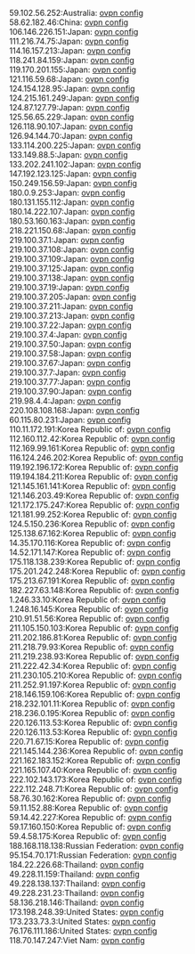 59.102.56.252:Australia: [ovpn config](vpn/59_102_56_252.ovpn)  
58.62.182.46:China: [ovpn config](vpn/58_62_182_46.ovpn)  
106.146.226.151:Japan: [ovpn config](vpn/106_146_226_151.ovpn)  
111.216.74.75:Japan: [ovpn config](vpn/111_216_74_75.ovpn)  
114.16.157.213:Japan: [ovpn config](vpn/114_16_157_213.ovpn)  
118.241.84.159:Japan: [ovpn config](vpn/118_241_84_159.ovpn)  
119.170.201.155:Japan: [ovpn config](vpn/119_170_201_155.ovpn)  
121.116.59.68:Japan: [ovpn config](vpn/121_116_59_68.ovpn)  
124.154.128.95:Japan: [ovpn config](vpn/124_154_128_95.ovpn)  
124.215.161.249:Japan: [ovpn config](vpn/124_215_161_249.ovpn)  
124.87.127.79:Japan: [ovpn config](vpn/124_87_127_79.ovpn)  
125.56.65.229:Japan: [ovpn config](vpn/125_56_65_229.ovpn)  
126.118.90.107:Japan: [ovpn config](vpn/126_118_90_107.ovpn)  
126.94.144.70:Japan: [ovpn config](vpn/126_94_144_70.ovpn)  
133.114.200.225:Japan: [ovpn config](vpn/133_114_200_225.ovpn)  
133.149.88.5:Japan: [ovpn config](vpn/133_149_88_5.ovpn)  
133.202.241.102:Japan: [ovpn config](vpn/133_202_241_102.ovpn)  
147.192.123.125:Japan: [ovpn config](vpn/147_192_123_125.ovpn)  
150.249.156.59:Japan: [ovpn config](vpn/150_249_156_59.ovpn)  
180.0.9.253:Japan: [ovpn config](vpn/180_0_9_253.ovpn)  
180.131.155.112:Japan: [ovpn config](vpn/180_131_155_112.ovpn)  
180.14.222.107:Japan: [ovpn config](vpn/180_14_222_107.ovpn)  
180.53.160.163:Japan: [ovpn config](vpn/180_53_160_163.ovpn)  
218.221.150.68:Japan: [ovpn config](vpn/218_221_150_68.ovpn)  
219.100.37.1:Japan: [ovpn config](vpn/219_100_37_1.ovpn)  
219.100.37.108:Japan: [ovpn config](vpn/219_100_37_108.ovpn)  
219.100.37.109:Japan: [ovpn config](vpn/219_100_37_109.ovpn)  
219.100.37.125:Japan: [ovpn config](vpn/219_100_37_125.ovpn)  
219.100.37.138:Japan: [ovpn config](vpn/219_100_37_138.ovpn)  
219.100.37.19:Japan: [ovpn config](vpn/219_100_37_19.ovpn)  
219.100.37.205:Japan: [ovpn config](vpn/219_100_37_205.ovpn)  
219.100.37.211:Japan: [ovpn config](vpn/219_100_37_211.ovpn)  
219.100.37.213:Japan: [ovpn config](vpn/219_100_37_213.ovpn)  
219.100.37.22:Japan: [ovpn config](vpn/219_100_37_22.ovpn)  
219.100.37.4:Japan: [ovpn config](vpn/219_100_37_4.ovpn)  
219.100.37.50:Japan: [ovpn config](vpn/219_100_37_50.ovpn)  
219.100.37.58:Japan: [ovpn config](vpn/219_100_37_58.ovpn)  
219.100.37.67:Japan: [ovpn config](vpn/219_100_37_67.ovpn)  
219.100.37.7:Japan: [ovpn config](vpn/219_100_37_7.ovpn)  
219.100.37.77:Japan: [ovpn config](vpn/219_100_37_77.ovpn)  
219.100.37.90:Japan: [ovpn config](vpn/219_100_37_90.ovpn)  
219.98.4.4:Japan: [ovpn config](vpn/219_98_4_4.ovpn)  
220.108.108.168:Japan: [ovpn config](vpn/220_108_108_168.ovpn)  
60.115.80.231:Japan: [ovpn config](vpn/60_115_80_231.ovpn)  
110.11.172.191:Korea Republic of: [ovpn config](vpn/110_11_172_191.ovpn)  
112.160.112.42:Korea Republic of: [ovpn config](vpn/112_160_112_42.ovpn)  
112.169.99.161:Korea Republic of: [ovpn config](vpn/112_169_99_161.ovpn)  
116.124.246.202:Korea Republic of: [ovpn config](vpn/116_124_246_202.ovpn)  
119.192.196.172:Korea Republic of: [ovpn config](vpn/119_192_196_172.ovpn)  
119.194.184.211:Korea Republic of: [ovpn config](vpn/119_194_184_211.ovpn)  
121.145.161.141:Korea Republic of: [ovpn config](vpn/121_145_161_141.ovpn)  
121.146.203.49:Korea Republic of: [ovpn config](vpn/121_146_203_49.ovpn)  
121.172.175.247:Korea Republic of: [ovpn config](vpn/121_172_175_247.ovpn)  
121.181.99.252:Korea Republic of: [ovpn config](vpn/121_181_99_252.ovpn)  
124.5.150.236:Korea Republic of: [ovpn config](vpn/124_5_150_236.ovpn)  
125.138.67.162:Korea Republic of: [ovpn config](vpn/125_138_67_162.ovpn)  
14.35.170.116:Korea Republic of: [ovpn config](vpn/14_35_170_116.ovpn)  
14.52.171.147:Korea Republic of: [ovpn config](vpn/14_52_171_147.ovpn)  
175.118.138.239:Korea Republic of: [ovpn config](vpn/175_118_138_239.ovpn)  
175.201.242.248:Korea Republic of: [ovpn config](vpn/175_201_242_248.ovpn)  
175.213.67.191:Korea Republic of: [ovpn config](vpn/175_213_67_191.ovpn)  
182.227.63.148:Korea Republic of: [ovpn config](vpn/182_227_63_148.ovpn)  
1.246.33.10:Korea Republic of: [ovpn config](vpn/1_246_33_10.ovpn)  
1.248.16.145:Korea Republic of: [ovpn config](vpn/1_248_16_145.ovpn)  
210.91.51.56:Korea Republic of: [ovpn config](vpn/210_91_51_56.ovpn)  
211.105.150.103:Korea Republic of: [ovpn config](vpn/211_105_150_103.ovpn)  
211.202.186.81:Korea Republic of: [ovpn config](vpn/211_202_186_81.ovpn)  
211.218.79.93:Korea Republic of: [ovpn config](vpn/211_218_79_93.ovpn)  
211.219.238.93:Korea Republic of: [ovpn config](vpn/211_219_238_93.ovpn)  
211.222.42.34:Korea Republic of: [ovpn config](vpn/211_222_42_34.ovpn)  
211.230.105.210:Korea Republic of: [ovpn config](vpn/211_230_105_210.ovpn)  
211.252.91.197:Korea Republic of: [ovpn config](vpn/211_252_91_197.ovpn)  
218.146.159.106:Korea Republic of: [ovpn config](vpn/218_146_159_106.ovpn)  
218.232.101.11:Korea Republic of: [ovpn config](vpn/218_232_101_11.ovpn)  
218.236.0.195:Korea Republic of: [ovpn config](vpn/218_236_0_195.ovpn)  
220.126.113.53:Korea Republic of: [ovpn config](vpn/220_126_113_53.ovpn)  
220.126.113.53:Korea Republic of: [ovpn config](vpn/220_126_113_53.ovpn)  
220.71.67.15:Korea Republic of: [ovpn config](vpn/220_71_67_15.ovpn)  
221.145.144.236:Korea Republic of: [ovpn config](vpn/221_145_144_236.ovpn)  
221.162.183.152:Korea Republic of: [ovpn config](vpn/221_162_183_152.ovpn)  
221.165.107.40:Korea Republic of: [ovpn config](vpn/221_165_107_40.ovpn)  
222.102.143.173:Korea Republic of: [ovpn config](vpn/222_102_143_173.ovpn)  
222.112.248.71:Korea Republic of: [ovpn config](vpn/222_112_248_71.ovpn)  
58.76.30.162:Korea Republic of: [ovpn config](vpn/58_76_30_162.ovpn)  
59.11.152.88:Korea Republic of: [ovpn config](vpn/59_11_152_88.ovpn)  
59.14.42.227:Korea Republic of: [ovpn config](vpn/59_14_42_227.ovpn)  
59.17.160.150:Korea Republic of: [ovpn config](vpn/59_17_160_150.ovpn)  
59.4.58.175:Korea Republic of: [ovpn config](vpn/59_4_58_175.ovpn)  
188.168.118.138:Russian Federation: [ovpn config](vpn/188_168_118_138.ovpn)  
95.154.70.171:Russian Federation: [ovpn config](vpn/95_154_70_171.ovpn)  
184.22.226.68:Thailand: [ovpn config](vpn/184_22_226_68.ovpn)  
49.228.11.159:Thailand: [ovpn config](vpn/49_228_11_159.ovpn)  
49.228.138.137:Thailand: [ovpn config](vpn/49_228_138_137.ovpn)  
49.228.231.23:Thailand: [ovpn config](vpn/49_228_231_23.ovpn)  
58.136.218.146:Thailand: [ovpn config](vpn/58_136_218_146.ovpn)  
173.198.248.39:United States: [ovpn config](vpn/173_198_248_39.ovpn)  
173.233.73.3:United States: [ovpn config](vpn/173_233_73_3.ovpn)  
76.176.111.186:United States: [ovpn config](vpn/76_176_111_186.ovpn)  
118.70.147.247:Viet Nam: [ovpn config](vpn/118_70_147_247.ovpn)  
